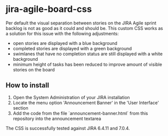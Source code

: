 # jira-agile-board-css

Per default the visual separation between stories on the JIRA Agile sprint backlog is not as good as it could and should be. This custom CSS works as a solution for this issue with the following adjustments:

* open stories are displayed with a blue background
* completed stories are displayed with a green background
* swimlanes that have no completion status are still displayed with a white background
* minimum height of tasks has been reduced to improve amount of visible stories on the board

## How to install

1. Open the System Administration of your JIRA installation
2. Locate the menu option 'Announcement Banner' in the 'User Interface' section
3. Add the code from the file ´announcement-banner.html´ from this repository into the announcement textarea

The CSS is successfully tested against JIRA 6.4.11 and 7.0.4.
